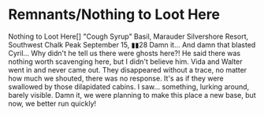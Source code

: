 # Remnants/Nothing to Loot Here

Nothing to Loot Here[]
"Cough Syrup" Basil, Marauder
Silvershore Resort, Southwest Chalk Peak
September 15, ▮▮28
Damn it... And damn that blasted Cyril... Why didn't he tell us there were ghosts here?! He said there was nothing worth scavenging here, but I didn't believe him.
Vida and Walter went in and never came out. They disappeared without a trace, no matter how much we shouted, there was no response. It's as if they were swallowed by those dilapidated cabins. I saw... something, lurking around, barely visible. Damn it, we were planning to make this place a new base, but now, we better run quickly!
